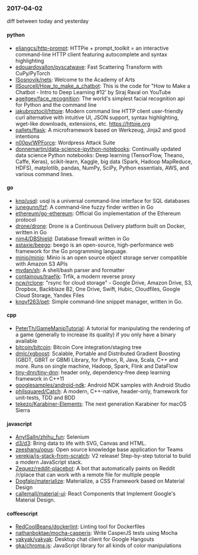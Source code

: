 ### 2017-04-02
diff between today and yesterday

#### python
* [eliangcs/http-prompt](https://github.com/eliangcs/http-prompt): HTTPie + prompt_toolkit = an interactive command-line HTTP client featuring autocomplete and syntax highlighting
* [edouardoyallon/pyscatwave](https://github.com/edouardoyallon/pyscatwave): Fast Scattering Transform with CuPy/PyTorch
* [ISosnovik/nets](https://github.com/ISosnovik/nets): Welcome to the Academy of Arts
* [llSourcell/How_to_make_a_chatbot](https://github.com/llSourcell/How_to_make_a_chatbot): This is the code for "How to Make a Chatbot - Intro to Deep Learning #12' by Siraj Raval on YouTube
* [ageitgey/face_recognition](https://github.com/ageitgey/face_recognition): The world's simplest facial recognition api for Python and the command line
* [jakubroztocil/httpie](https://github.com/jakubroztocil/httpie): Modern command line HTTP client  user-friendly curl alternative with intuitive UI, JSON support, syntax highlighting, wget-like downloads, extensions, etc. https://httpie.org
* [pallets/flask](https://github.com/pallets/flask): A microframework based on Werkzeug, Jinja2 and good intentions
* [n00py/WPForce](https://github.com/n00py/WPForce): Wordpress Attack Suite
* [donnemartin/data-science-ipython-notebooks](https://github.com/donnemartin/data-science-ipython-notebooks): Continually updated data science Python notebooks: Deep learning (TensorFlow, Theano, Caffe, Keras), scikit-learn, Kaggle, big data (Spark, Hadoop MapReduce, HDFS), matplotlib, pandas, NumPy, SciPy, Python essentials, AWS, and various command lines.

#### go
* [knq/usql](https://github.com/knq/usql): usql is a universal command-line interface for SQL databases
* [junegunn/fzf](https://github.com/junegunn/fzf):  A command-line fuzzy finder written in Go
* [ethereum/go-ethereum](https://github.com/ethereum/go-ethereum): Official Go implementation of the Ethereum protocol
* [drone/drone](https://github.com/drone/drone): Drone is a Continuous Delivery platform built on Docker, written in Go
* [nim4/DBShield](https://github.com/nim4/DBShield): Database firewall written in Go
* [astaxie/beego](https://github.com/astaxie/beego): beego is an open-source, high-performance web framework for the Go programming language.
* [minio/minio](https://github.com/minio/minio): Minio is an open source object storage server compatible with Amazon S3 APIs
* [mvdan/sh](https://github.com/mvdan/sh): A shell/bash parser and formatter
* [containous/traefik](https://github.com/containous/traefik): Trfik, a modern reverse proxy
* [ncw/rclone](https://github.com/ncw/rclone): "rsync for cloud storage" - Google Drive, Amazon Drive, S3, Dropbox, Backblaze B2, One Drive, Swift, Hubic, Cloudfiles, Google Cloud Storage, Yandex Files
* [knqyf263/pet](https://github.com/knqyf263/pet): Simple command-line snippet manager, written in Go.

#### cpp
* [PeterTh/GameManipTutorial](https://github.com/PeterTh/GameManipTutorial): A tutorial for manipulating the rendering of a game (generally to increase its quality) if you only have a binary available
* [bitcoin/bitcoin](https://github.com/bitcoin/bitcoin): Bitcoin Core integration/staging tree
* [dmlc/xgboost](https://github.com/dmlc/xgboost): Scalable, Portable and Distributed Gradient Boosting (GBDT, GBRT or GBM) Library, for Python, R, Java, Scala, C++ and more. Runs on single machine, Hadoop, Spark, Flink and DataFlow
* [tiny-dnn/tiny-dnn](https://github.com/tiny-dnn/tiny-dnn): header only, dependency-free deep learning framework in C++11
* [googlesamples/android-ndk](https://github.com/googlesamples/android-ndk): Android NDK samples with Android Studio
* [philsquared/Catch](https://github.com/philsquared/Catch): A modern, C++-native, header-only, framework for unit-tests, TDD and BDD
* [tekezo/Karabiner-Elements](https://github.com/tekezo/Karabiner-Elements): The next generation Karabiner for macOS Sierra

#### javascript
* [AnyISalIn/zhihu_fun](https://github.com/AnyISalIn/zhihu_fun):  Selenium 
* [d3/d3](https://github.com/d3/d3): Bring data to life with SVG, Canvas and HTML. 
* [zeeshanu/opus](https://github.com/zeeshanu/opus): Open source knowledge base application for Teams
* [verekia/js-stack-from-scratch](https://github.com/verekia/js-stack-from-scratch):  V2 release!   Step-by-step tutorial to build a modern JavaScript stack.
* [Zequez/reddit-placebot](https://github.com/Zequez/reddit-placebot): A bot that automatically paints on Reddit /r/place that can work with a remote file for multiple people
* [Dogfalo/materialize](https://github.com/Dogfalo/materialize): Materialize, a CSS Framework based on Material Design
* [callemall/material-ui](https://github.com/callemall/material-ui): React Components that Implement Google's Material Design.

#### coffeescript
* [RedCoolBeans/dockerlint](https://github.com/RedCoolBeans/dockerlint): Linting tool for Dockerfiles
* [nathanboktae/mocha-casperjs](https://github.com/nathanboktae/mocha-casperjs): Write CasperJS tests using Mocha
* [yakyak/yakyak](https://github.com/yakyak/yakyak): Desktop chat client for Google Hangouts
* [gka/chroma.js](https://github.com/gka/chroma.js): JavaScript library for all kinds of color manipulations
